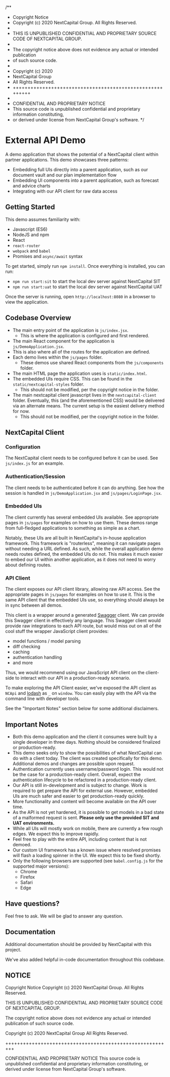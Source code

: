 /**
 * Copyright Notice
 * Copyright (c) 2020 NextCapital Group. All Rights Reserved.
 *
 * THIS IS UNPUBLISHED CONFIDENTIAL AND PROPRIETARY SOURCE CODE OF NEXTCAPITAL GROUP.
 *
 * The copyright notice above does not evidence any actual or intended publication
 * of such source code.
 *
 * Copyright (c) 2020
 * NextCapital Group
 * All Rights Reserved.
 * +++++++++++++++++++++++++++++++++++++++++++++++++++++++++
 *
 * CONFIDENTIAL AND PROPRIETARY NOTICE
 * This source code is unpublished confidential and proprietary information constituting,
 * or derived under license from NextCapital Group's software.
 */

# External API Demo

A demo application that shows the potential of a NextCapital client within partner applications. This demo showcases three patterns:

* Embedding full UIs directly into a parent application, such as our document vault and our plan implementation flow
* Embedding UI components into a parent application, such as forecast and advice charts
* Integrating with our API client for raw data access

## Getting Started

This demo assumes familiarity with:

- Javascript (ES6)
- NodeJS and npm
- React
- `react-router`
- `webpack` and `babel`
- Promises and `async/await` syntax

To get started, simply run `npm install`. Once everything is installed, you can run:

- `npm run start:sit` to start the local dev server against NextCapital SIT
- `npm run start:uat` to start the local dev server against NextCapital UAT

Once the server is running, open `http://localhost:8080` in a browser to view the application.

## Codebase Overview

- The main entry point of the application is `js/index.jsx`. 
  - This is where the application is configured and first rendered.
- The main React component for the application is `js/DemoApplication.jsx`. 
- This is also where all of the routes for the application are defined.
- Each demo lives within the `js/pages` folder. 
  - These demos use shared React components from the `js/components` folder.
- The main HTML page the application uses is `static/index.html`.
- The embedded UIs require CSS. This can be found in the `static/nextcapital-styles` folder. 
  - This should not be modified, per the copyright notice in the folder.
- The main nextcapital client javascript lives in the `nextcapital-client` folder. Eventually, this (and the aforementioned CSS) would be delivered via an alternate means. The current setup is the easiest delivery method for now.
  - This should not be modified, per the copyright notice in the folder.

## NextCapital Client

### Configuration

The NextCapital client needs to be configured before it can be used. See `js/index.js` for an example.

### Authentication/Session

The client needs to be authenticated before it can do anything. See how the session is handled in `js/DemoApplication.jsx` and `js/pages/LoginPage.jsx`.

### Embedded UIs

The client currently has several embedded UIs available. See appropriate pages in `js/pages` for examples on how to use them. These demos range from full-fledged applications to something as simple as a chart.

Notably, these UIs are all built in NextCapital's in-house application framework. This framework is "routerless", meaning it can navigate pages without needing a URL defined. As such, while the overall application demo needs routes defined, the embedded UIs do not. This makes it much easier to embed our UI within another application, as it does not need to worry about defining routes.

### API Client

The client exposes our API client library, allowing raw API access. See the appropriate pages in `js/pages` for examples on how to use it. This is the same API client that the embedded UIs use, so everything should always be in sync between all demos.

This client is a wrapper around a generated [Swagger](https://swagger.io/specification/v2/) client. We can provide this Swagger client in effectively any language. This Swagger client would provide raw integrations to each API route, but would miss out on all of the cool stuff the wrapper JavaScript client provides:

- model functions / model parsing
- diff checking
- caching
- authentication handling
- and more

Thus, we would recommend using our JavaScript API client on the client-side to interact with our API in a production-ready scenario.

To make exploring the API Client easier, we've exposed the API client as `NCApi` and [lodash](https://lodash.com/docs/4.17.15) as `_` on `window`. You can easily play with the API via the command line with developer tools.

See the "Important Notes" section below for some additional disclaimers.

## Important Notes

- Both this demo application and the client it consumes were built by a single developer in three days. Nothing should be considered finalized or production-ready.
- This demo seeks only to show the possibilities of what NextCapital can do with a client today. The client was created specifically for this demo. Additional demos and changes are possible upon request.
- Authentication currently uses username/password login. This would not be the case for a production-ready client. Overall, expect the authentication lifecycle to be refactored in a production-ready client.
- Our API is still in-development and is subject to change. Work is required to get prepare the API for external use. However, embedded UIs are much safer and easier to get production-ready quickly.
- More functionality and content will become available on the API over time.
- As the API is not yet hardened, it is possible to get models in a bad state of a malformed request is sent. **Please only use the provided SIT and UAT environments.**
- While all UIs will mostly work on mobile, there are currently a few rough edges. We expect this to improve rapidly.
- Feel free to play with the entire API, including content that is not demoed.
- Our custom UI framework has a known issue where resolved promises will flash a loading spinner in the UI. We expect this to be fixed shortly.
- Only the following browsers are supported (see `babel.config.js` for the supported major versions):
  - Chrome
  - Firefox
  - Safari
  - Edge

## Have questions?

Feel free to ask. We will be glad to answer any question.

## Documentation

Additional documentation should be provided by NextCapital with this project.

We've also added helpful in-code documentation throughout this codebase.

## NOTICE

Copyright Notice
Copyright (c) 2020 NextCapital Group. All Rights Reserved.

THIS IS UNPUBLISHED CONFIDENTIAL AND PROPRIETARY SOURCE CODE OF NEXTCAPITAL GROUP.

The copyright notice above does not evidence any actual or intended publication
of such source code.

Copyright (c) 2020
NextCapital Group
All Rights Reserved.

+++++++++++++++++++++++++++++++++++++++++++++++++++++++++

CONFIDENTIAL AND PROPRIETARY NOTICE
This source code is unpublished confidential and proprietary information constituting,
or derived under license from NextCapital Group's software.
